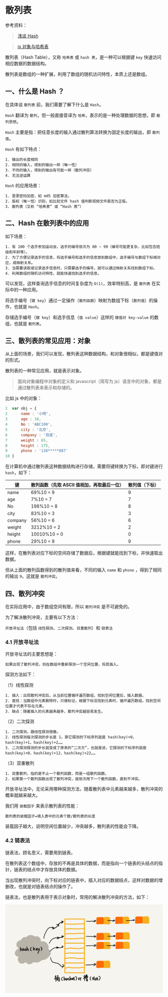 # 散列表

参考资料：

> [浅谈 Hash](https://www.jianshu.com/p/ec7b848f83a7)

> [js 对象与哈希表](https://segmentfault.com/a/1190000007692754)

散列表（Hash Table），又称 `哈希表` 或 `hash 表`，是一种可以根据键 `key` 快速访问相应数据的数据结构。

散列表是数组的一种扩展，利用了数组的随机访问特性，本质上还是数组。

## 一、什么是 Hash ？

在具体谈 `散列表` 前，我们需要了解下什么是 `Hash`。

`Hash` 翻译为 `散列`，但一般直接音译为 `哈希`，表示的是一种处理数据的思想，即 `散列思想`。

`Hash` 主要是指：把任意长度的输入通过散列算法转换为固定长度的输出，即 `散列值`。

`Hash` 有如下特点：

```
1. 输出的长度相同
2. 相同的输入，得到的输出一样（唯一性）
3. 不同的输入，得到的输出有可能一样（散列冲突）
4. 无法逆运算
```

`Hash` 的应用场景：

```
1. 登录密码加密，如 md5 加密算法。
2. 版权（唯一性）识别，如比较文件 hash 值判断视频文件是否为正版。
3. 散列表（又称 “哈希表” 或 “Hash 表”）
```

## 二、Hash 在散列表中的应用

如下场景：

```
1. 有 100 个选手参加运动会，选手的编号依次为 00 ~ 99（编号可能更复杂，比如包含班级和年龄等）。
2. 为了方便记录选手的信息，将选手编号和选手的信息放到数组中，选手编号与数组下标相对应，成映射关系。
3. 当需要读取或记录选手信息时，只需要选手的编号，就可以通过映射关系找到数组下标。
4. 利用数组的随机访问特性，就能快速找到选手的信息。
```

可以发现，这样查询选手信息的时间复杂度为 `O(1)`，效率特别高，是 `散列表` 在实际中的一种应用。

将选手编号（`键 key`）通过一定操作（`散列函数`）映射为数组下标（`散列值`）的操作，也就是 `Hash`。

存储选手编号（`键 key`）和选手信息（`值 value`）这样的 `键值对 key-value` 的数组，也就是 `散列表`。

## 三、散列表的常见应用：对象

从上面的场景，我们可以发现，散列表这种数据结构，和对象很相似，都是键值对的形式。

散列表的一种常见应用，就是表示对象。

> 面向对象编程中对象的定义和 javascript（简写为 js）语言中的对象，都是通过散列表来表示和存储的。

比如 js 中的对象：

```javascript
1  var obj = {
2      name : '小明',
3      age : 18,
4      No : 'ABC100',
5      city : '北京',
6      company : '百度',
7      weight : 65,
8      height : 175,
9      phone : '138*****887'
10 }
```

在计算机中通过散列表这种数据结构进行存储，需要将键转换为下标，即对键进行 `hash`，如下：

|键      |散列函数（先取 ASCII 值相加，再取最后一位）|散列值（下标）|
|-       |-                                         |-             |
|name    |69%10 = 9                                 |9             |
|age     |7%10 = 7                                  |7             |
|No      |198%10 = 8                                |8             |
|city    |83%10 = 3                                 |3             |
|company |56%10 = 6                                 |6             |
|weight  |3212%10 = 2                               |2             |
|height  |10010%10 = 0                              |0             |
|phone   |29%10 = 9                                 |9             |

这样，在散列表对应下标的空间存储了数据后，根据键就能找到下标，并快速取出数据。

但从上面的散列函数得到的散列值来看，不同的输入 `name` 和 `phone` ，得到了相同的输出 `9`，这就是 `散列冲突`。

## 四、散列冲突

在实际应用中，由于数组空间有限，所以 `散列冲突` 是不可避免的。

为了解决散列冲突，主要有以下方法：

`开放寻址法`（包括 `线性探测`、`二次探测`、`双重散列`）和 `链表法`

### 4.1 开放寻址法

开放寻址法的主要思想是：

```
如果出现了散列冲突，则在数组中重新探测一个空闲位置，将其插入。
```

探测方法如下：

（1）线性探测

```
1. 插入：出现散列冲突后，从当前位置循环遍历数组，找到空闲位置后，插入数据。
2. 查找：当数组中元素删除时，只做标记，根据下标没找到元素时，循环遍历数组，找到空闲位置才代表不存在元素。
3. 缺点：随着插入的元素越来越多，散列冲突越容易发生。
```

（2）二次探测

```
1. 二次探测，跟线性探测很像。
2. 线性探测每次探测的步长是 1，那它探测的下标序列就是 hash(key)+0，hash(key)+1，hash(key)+2……
3. 二次探测探测的步长就变成了原来的“二次方”，也就是说，它探测的下标序列就是 hash(key)+0，hash(key)+12，hash(key)+22……
```

（3）双重散列

```
1. 双重散列，指的是不止一个散列函数，而是一组散列函数。
2. 如果第一个散列函数出现了散列冲突，就依次用下一个散列函数，直到不冲突。
```

开放寻址法中，无论采用哪种探测方法，随着散列表中元素越来越多，散列冲突的概率就越来越大。

我们用 `装载因子` 来表示散列表的性能：

```
散列表的装载因子=填入表中的元素个数/散列表的长度
```

装载因子越大，说明空闲位置越少，冲突越多，散列表的性能会下降。

### 4.2 链表法

链表法，顾名思义，需要用到链表。

在散列表这个数组中，存放的不再是具体的数据，而是指向一个链表的头结点的指针，链表的结点中才存放具体的数据。

当出现散列冲突时，向下标对应的链表中，插入对应的数据结点，这样对数据的增删改，也就是对链表结点的操作了。

链表法，也是散列表用于表示对象时，常用的解决散列冲突的方法，如下：

![链表法散列表](img/hash-table.jpg)